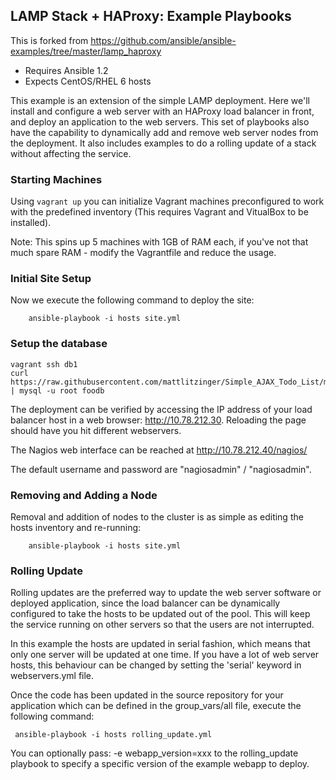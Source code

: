 LAMP Stack + HAProxy: Example Playbooks
-----------------------------------------------------------------------------

This is forked from https://github.com/ansible/ansible-examples/tree/master/lamp_haproxy

- Requires Ansible 1.2
- Expects CentOS/RHEL 6 hosts

This example is an extension of the simple LAMP deployment. Here we'll install
and configure a web server with an HAProxy load balancer in front, and deploy
an application to the web servers. This set of playbooks also have the
capability to dynamically add and remove web server nodes from the deployment.
It also includes examples to do a rolling update of a stack without affecting
the service.

### Starting Machines

Using `vagrant up` you can initialize Vagrant machines preconfigured to work
with the predefined inventory (This requires Vagrant and VitualBox to be installed).

Note: This spins up 5 machines with 1GB of RAM each, if you've not that much spare
RAM - modify the Vagrantfile and reduce the usage.

### Initial Site Setup

Now we execute the following command to deploy the site:

		ansible-playbook -i hosts site.yml

### Setup the database

```
vagrant ssh db1
curl https://raw.githubusercontent.com/mattlitzinger/Simple_AJAX_Todo_List/master/task_list.sql | mysql -u root foodb
```

The deployment can be verified by accessing the IP address of your load
balancer host in a web browser: http://10.78.212.30. Reloading the page
should have you hit different webservers.

The Nagios web interface can be reached at http://10.78.212.40/nagios/

The default username and password are "nagiosadmin" / "nagiosadmin".

### Removing and Adding a Node

Removal and addition of nodes to the cluster is as simple as editing the
hosts inventory and re-running:

        ansible-playbook -i hosts site.yml

### Rolling Update

Rolling updates are the preferred way to update the web server software or
deployed application, since the load balancer can be dynamically configured
to take the hosts to be updated out of the pool. This will keep the service
running on other servers so that the users are not interrupted.

In this example the hosts are updated in serial fashion, which means that
only one server will be updated at one time. If you have a lot of web server
hosts, this behaviour can be changed by setting the 'serial' keyword in
webservers.yml file.

Once the code has been updated in the source repository for your application
which can be defined in the group_vars/all file, execute the following
command:

	 ansible-playbook -i hosts rolling_update.yml

You can optionally pass: -e webapp_version=xxx to the rolling_update
playbook to specify a specific version of the example webapp to deploy.

